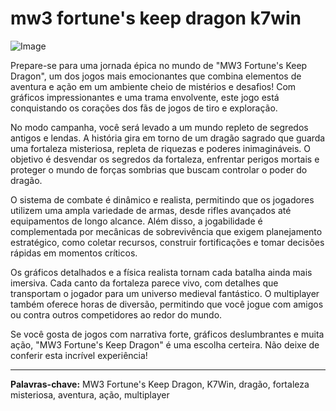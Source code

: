 # mw3 fortune's keep dragon k7win

![Image](https://github.com/user-attachments/assets/b9de9dee-b60e-46a0-9e49-3c6ca594ed6f)

Prepare-se para uma jornada épica no mundo de "MW3 Fortune's Keep Dragon", um dos jogos mais emocionantes que combina elementos de aventura e ação em um ambiente cheio de mistérios e desafios! Com gráficos impressionantes e uma trama envolvente, este jogo está conquistando os corações dos fãs de jogos de tiro e exploração.

No modo campanha, você será levado a um mundo repleto de segredos antigos e lendas. A história gira em torno de um dragão sagrado que guarda uma fortaleza misteriosa, repleta de riquezas e poderes inimagináveis. O objetivo é desvendar os segredos da fortaleza, enfrentar perigos mortais e proteger o mundo de forças sombrias que buscam controlar o poder do dragão.

O sistema de combate é dinâmico e realista, permitindo que os jogadores utilizem uma ampla variedade de armas, desde rifles avançados até equipamentos de longo alcance. Além disso, a jogabilidade é complementada por mecânicas de sobrevivência que exigem planejamento estratégico, como coletar recursos, construir fortificações e tomar decisões rápidas em momentos críticos.

Os gráficos detalhados e a física realista tornam cada batalha ainda mais imersiva. Cada canto da fortaleza parece vivo, com detalhes que transportam o jogador para um universo medieval fantástico. O multiplayer também oferece horas de diversão, permitindo que você jogue com amigos ou contra outros competidores ao redor do mundo.

Se você gosta de jogos com narrativa forte, gráficos deslumbrantes e muita ação, "MW3 Fortune's Keep Dragon" é uma escolha certeira. Não deixe de conferir esta incrível experiência!

---

**Palavras-chave:** MW3 Fortune's Keep Dragon, K7Win, dragão, fortaleza misteriosa, aventura, ação, multiplayer